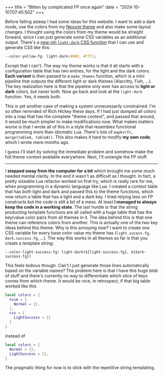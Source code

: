 +++
title = "Bitten by complicated FP once again"
date = "2024-10-10T07:45:50Z"
+++

Before falling asleep I had some ideas for this website. I want to add a dark mode, use the colors from my [Neovim theme](https://github.com/cideM/yui) and also make some layout changes. I thought using the colors from my theme would be straight forward, since I can just generate some CSS variables as an additional output. There's a [new-ish `light-dark` CSS function](https://web.dev/articles/light-dark) that I can use and generate CSS like this:

```css
--color-yellow-fg: light-dark(#000, #fff);
```

Except that I can't. The way my theme works is that it all starts with a configuration table that has two entries, for the light and the dark colors. **Each variant** is then passed to a `make_themes` function, which is a mini pipeline that outputs the different light or dark themes (Alacritty, Fish, ...). The key realization here is that the pipeline only ever has access to **light or dark** colors, but never both. Now go back and look at the `light-dark` function. Yes, it needs both.

This is yet another case of making a system unnecessarily constrained. I'm so often reminded of Rich Hickey these days. If I had just dumped all colors into a map that has the complete "theme context", and passed that around, it would be much simpler to make modifications now. What makes matters worse is that I wrote all of this in a style that resembles functional programming more than idiomatic Lua. There's lots of `mapkv(fn, merge(tableA, tableB))`. This also makes it hard to modify **my own code**, which I wrote mere months ago.

I guess I'll start by solving the immediate problem and somehow make the full theme context available everywhere. Next, I'll untangle the FP stuff.

-----

I **stepped away from the computer for a bit** which brought me some much needed mental clarity. In the end it wasn't as difficult as I thought. In fact, a pretty sizeable Lua refactor worked on first try, which is really rare for me, when programming in a dynamic language like Lua. I created a context table that has both light and dark and passed this to the theme functions, which now return a table that has a light and a dark key. I tried relying less on FP constructs but the code is still a bit of a mess. At least **I managed to always keep the code in a working state**. The last hurdle is that the string producting template functions are all called with a huge table that has the key/value color pairs from all themes in it. The idea behind this is that one theme can reference colors from another. This is actually one of the two key ideas behind this theme. Why is this annoying now? I want to create one CSS variable for every base color value my theme has (`light.sucess.fg`, `dark.success.fg`, ...). The way this works in all themes so far is that you create a template string:

```
--color-light-success-fg: light-dark(${light-success-fg}, ${dark-success-fg})
```

This feels tedious though. Can't I just generate those lines automatically based on the variable names? The problem here is that I have this huge blob of stuff and there's currently no way to differentiate which slice of keys comes from which theme. It would be nice, in retrospect, if that big table worked like this

```lua
local colors = {
  nvim = {
    Normal = {},
  },
  css = {
    LightSuccess = {}
  }
}
```

instead of

```lua
local colors = {
  Normal = {},
  LightSuccess = {},
}
```

The pragmatic thing for now is to stick with the repetitive string templating.
